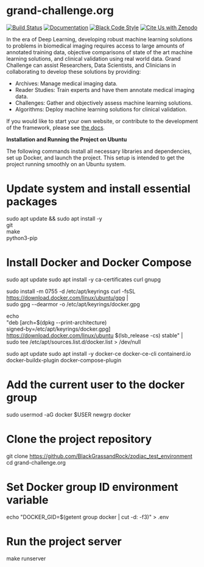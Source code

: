 # grand-challenge.org

[![Build Status](https://github.com/comic/grand-challenge.org/workflows/CI/badge.svg)](https://github.com/comic/grand-challenge.org/actions?query=workflow%3ACI+branch%3Amain)
[![Documentation](https://img.shields.io/badge/docs-published-success)](https://comic.github.io/grand-challenge.org/)
[![Black Code Style](https://img.shields.io/badge/code%20style-black-000000.svg)](https://github.com/ambv/black)
[![Cite Us with Zenodo](https://zenodo.org/badge/4557968.svg)](https://zenodo.org/badge/latestdoi/4557968)

In the era of Deep Learning, developing robust machine learning solutions to problems in biomedical imaging requires access to large amounts of annotated training data, objective comparisons of state of the art machine learning solutions, and clinical validation using real world data. Grand Challenge can assist Researchers, Data Scientists, and Clinicians in collaborating to develop these solutions by providing:

* Archives: Manage medical imaging data.
* Reader Studies: Train experts and have them annotate medical imaging data.
* Challenges: Gather and objectively assess machine learning solutions.
* Algorithms: Deploy machine learning solutions for clinical validation.

If you would like to start your own website, or contribute to the development of the framework, please see [the docs](https://comic.github.io/grand-challenge.org/).



**Installation and Running the Project on Ubuntu**

The following commands install all necessary libraries and dependencies, set up Docker, and launch the project. This setup is intended to get the project running smoothly on an Ubuntu system.



# Update system and install essential packages
sudo apt update && sudo apt install -y \
    git \
    make \
    python3-pip

# Install Docker and Docker Compose
sudo apt update
sudo apt install -y ca-certificates curl gnupg

sudo install -m 0755 -d /etc/apt/keyrings
curl -fsSL https://download.docker.com/linux/ubuntu/gpg | \
  sudo gpg --dearmor -o /etc/apt/keyrings/docker.gpg

echo \
  "deb [arch=$(dpkg --print-architecture) \
  signed-by=/etc/apt/keyrings/docker.gpg] \
  https://download.docker.com/linux/ubuntu $(lsb_release -cs) stable" | \
  sudo tee /etc/apt/sources.list.d/docker.list > /dev/null

sudo apt update
sudo apt install -y docker-ce docker-ce-cli containerd.io docker-buildx-plugin docker-compose-plugin

# Add the current user to the docker group
sudo usermod -aG docker $USER
newgrp docker

# Clone the project repository
git clone https://github.com/BlackGrassandRock/zodiac_test_environment
cd grand-challenge.org

# Set Docker group ID environment variable
echo "DOCKER_GID=$(getent group docker | cut -d: -f3)" > .env

# Run the project server
make runserver
